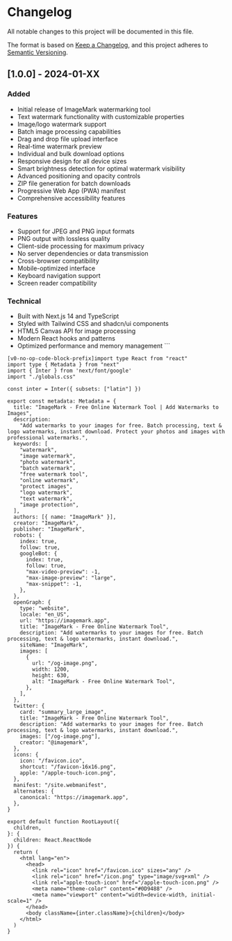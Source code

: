 # Changelog

All notable changes to this project will be documented in this file.

The format is based on [Keep a Changelog](https://keepachangelog.com/en/1.0.0/),
and this project adheres to [Semantic Versioning](https://semver.org/spec/v2.0.0.html).

## [1.0.0] - 2024-01-XX

### Added
- Initial release of ImageMark watermarking tool
- Text watermark functionality with customizable properties
- Image/logo watermark support
- Batch image processing capabilities
- Drag and drop file upload interface
- Real-time watermark preview
- Individual and bulk download options
- Responsive design for all device sizes
- Smart brightness detection for optimal watermark visibility
- Advanced positioning and opacity controls
- ZIP file generation for batch downloads
- Progressive Web App (PWA) manifest
- Comprehensive accessibility features

### Features
- Support for JPEG and PNG input formats
- PNG output with lossless quality
- Client-side processing for maximum privacy
- No server dependencies or data transmission
- Cross-browser compatibility
- Mobile-optimized interface
- Keyboard navigation support
- Screen reader compatibility

### Technical
- Built with Next.js 14 and TypeScript
- Styled with Tailwind CSS and shadcn/ui components
- HTML5 Canvas API for image processing
- Modern React hooks and patterns
- Optimized performance and memory management
\`\`\`

```typescriptreact file="app/layout.tsx"
[v0-no-op-code-block-prefix]import type React from "react"
import type { Metadata } from "next"
import { Inter } from 'next/font/google'
import "./globals.css"

const inter = Inter({ subsets: ["latin"] })

export const metadata: Metadata = {
  title: "ImageMark - Free Online Watermark Tool | Add Watermarks to Images",
  description:
    "Add watermarks to your images for free. Batch processing, text & logo watermarks, instant download. Protect your photos and images with professional watermarks.",
  keywords: [
    "watermark",
    "image watermark",
    "photo watermark",
    "batch watermark",
    "free watermark tool",
    "online watermark",
    "protect images",
    "logo watermark",
    "text watermark",
    "image protection",
  ],
  authors: [{ name: "ImageMark" }],
  creator: "ImageMark",
  publisher: "ImageMark",
  robots: {
    index: true,
    follow: true,
    googleBot: {
      index: true,
      follow: true,
      "max-video-preview": -1,
      "max-image-preview": "large",
      "max-snippet": -1,
    },
  },
  openGraph: {
    type: "website",
    locale: "en_US",
    url: "https://imagemark.app",
    title: "ImageMark - Free Online Watermark Tool",
    description: "Add watermarks to your images for free. Batch processing, text & logo watermarks, instant download.",
    siteName: "ImageMark",
    images: [
      {
        url: "/og-image.png",
        width: 1200,
        height: 630,
        alt: "ImageMark - Free Online Watermark Tool",
      },
    ],
  },
  twitter: {
    card: "summary_large_image",
    title: "ImageMark - Free Online Watermark Tool",
    description: "Add watermarks to your images for free. Batch processing, text & logo watermarks, instant download.",
    images: ["/og-image.png"],
    creator: "@imagemark",
  },
  icons: {
    icon: "/favicon.ico",
    shortcut: "/favicon-16x16.png",
    apple: "/apple-touch-icon.png",
  },
  manifest: "/site.webmanifest",
  alternates: {
    canonical: "https://imagemark.app",
  },
}

export default function RootLayout({
  children,
}: {
  children: React.ReactNode
}) {
  return (
    <html lang="en">
      <head>
        <link rel="icon" href="/favicon.ico" sizes="any" />
        <link rel="icon" href="/icon.png" type="image/svg+xml" />
        <link rel="apple-touch-icon" href="/apple-touch-icon.png" />
        <meta name="theme-color" content="#0D9488" />
        <meta name="viewport" content="width=device-width, initial-scale=1" />
      </head>
      <body className={inter.className}>{children}</body>
    </html>
  )
}

